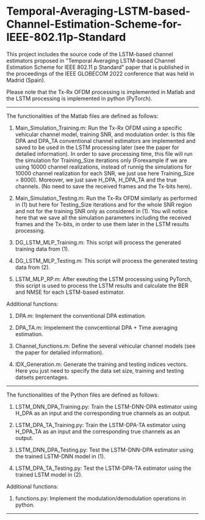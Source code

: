 # Temporal-Averaging-LSTM-based-Channel-Estimation-Scheme-for-IEEE-802.11p-Standard

This project includes the source code of the LSTM-based channel estimators proposed in "Temporal Averaging LSTM-based Channel Estimation Scheme for IEEE 802.11 p Standard" paper that is published in the proceedings of the IEEE GLOBECOM 2022 conference that was held in Madrid (Spain).

Please note that the Tx-Rx OFDM processing is implemented in Matlab and the LSTM processing is implemented in python (PyTorch).

-----------------------------------------------------------------------------------------------------------------------------------------------------------------------------
The functionalities of the Matlab files are defined as follows:

1) Main_Simulation_Training.m: Run the Tx-Rx OFDM using a specific vehicular channel model, training SNR, and modulation order. Is this file DPA and DPA_TA conventional channel estimators are implemented
and saved to be used in the LSTM processing later (see the paper for detalied information). In order to save processing time, this file will run the simulation for Training_Size 
iterations only (Forexample if we are using 10000 channel realizations, instead of runnig the simulations for 10000 channel realization for each SNR, we just use here Training_Size = 8000).
Moreover, we just save H_DPA, H_DPA_TA and the true channels. (No need to save the received frames and the Tx-bits here).

2) Main_Simulation_Testing.m: Run the Tx-Rx OFDM similarly as performed in (1) but here for Testing_Size iterations and for the whole SNR region and not for the training SNR only as considered
in (1). You will notice here that we save all the simulation parameters including the received frames and the Tx-bits, in order to use them later in the LSTM results processing.

3) DG_LSTM_MLP_Training.m: This script will process the generated training data from (1). 

4) DG_LSTM_MLP_Testing.m: This script will process the generated testing data from (2).

5) LSTM_MLP_RP.m: After exeuting the LSTM processing using PyTorch, this script is used to process the LSTM results and calculate the BER and NMSE for each LSTM-based estimator.

Additional functions:

1) DPA.m: Implement the conventional DPA estimation.

2) DPA_TA.m: Impelement the convcentional DPA + Time averaging estimation.

3) Channel_functions.m: Define the several vehicular channel models (see the paper for detalied information).

4) IDX_Generation.m: Generate the training and testing indices vectors. Here you just need to specify the data set size, training and testing datsets percentages.
-----------------------------------------------------------------------------------------------------------------------------------------------------------------------------
The functionalities of the Python files are defined as follows:

1) LSTM_DNN_DPA_Training.py: Train the LSTM-DNN-DPA estimator using H_DPA as an input and the corresponding true channels as an output.

2) LSTM_DPA_TA_Training.py: Train the LSTM-DPA-TA estimator using H_DPA_TA as an input and the corresponding true channels as an output.

3) LSTM_DNN_DPA_Testing.py: Test the LSTM-DNN-DPA estimator using the trained LSTM-DNN model in (1).  

4) LSTM_DPA_TA_Testing.py: Test the LSTM-DPA-TA estimator using the trained LSTM model in (2).  

Additional functions:

1) functions.py: Implement the modulation/demodulation operations in python. 
-----------------------------------------------------------------------------------------------------------------------------------------------------------------------------
